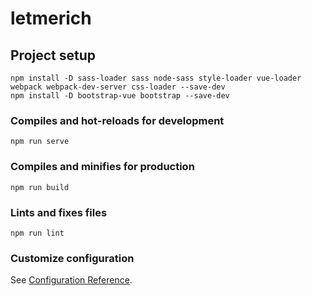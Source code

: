# letmerich

## Project setup
```
npm install -D sass-loader sass node-sass style-loader vue-loader webpack webpack-dev-server css-loader --save-dev
npm install -D bootstrap-vue bootstrap --save-dev

```

### Compiles and hot-reloads for development
```
npm run serve
```

### Compiles and minifies for production
```
npm run build
```

### Lints and fixes files
```
npm run lint
```

### Customize configuration
See [Configuration Reference](https://cli.vuejs.org/config/).
